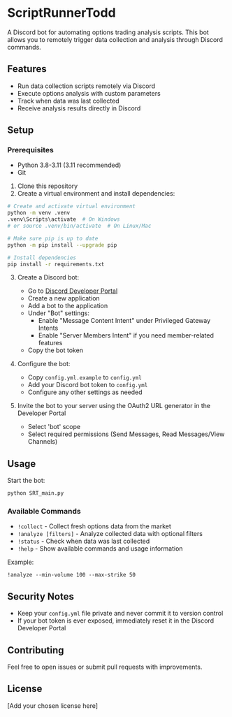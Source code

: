 # ScriptRunnerTodd

A Discord bot for automating options trading analysis scripts. This bot allows you to remotely trigger data collection and analysis through Discord commands.

## Features

- Run data collection scripts remotely via Discord
- Execute options analysis with custom parameters
- Track when data was last collected
- Receive analysis results directly in Discord

## Setup

### Prerequisites
- Python 3.8-3.11 (3.11 recommended)
- Git

1. Clone this repository
2. Create a virtual environment and install dependencies:
```bash
# Create and activate virtual environment
python -m venv .venv
.venv\Scripts\activate  # On Windows
# or source .venv/bin/activate  # On Linux/Mac

# Make sure pip is up to date
python -m pip install --upgrade pip

# Install dependencies
pip install -r requirements.txt
```

3. Create a Discord bot:
   - Go to [Discord Developer Portal](https://discord.com/developers/applications)
   - Create a new application
   - Add a bot to the application
   - Under "Bot" settings:
     - Enable "Message Content Intent" under Privileged Gateway Intents
     - Enable "Server Members Intent" if you need member-related features
   - Copy the bot token

4. Configure the bot:
   - Copy `config.yml.example` to `config.yml`
   - Add your Discord bot token to `config.yml`
   - Configure any other settings as needed

5. Invite the bot to your server using the OAuth2 URL generator in the Developer Portal
   - Select 'bot' scope
   - Select required permissions (Send Messages, Read Messages/View Channels)

## Usage

Start the bot:
```bash
python SRT_main.py
```

### Available Commands

- `!collect` - Collect fresh options data from the market
- `!analyze [filters]` - Analyze collected data with optional filters
- `!status` - Check when data was last collected
- `!help` - Show available commands and usage information

Example:
```
!analyze --min-volume 100 --max-strike 50
```

## Security Notes

- Keep your `config.yml` file private and never commit it to version control
- If your bot token is ever exposed, immediately reset it in the Discord Developer Portal

## Contributing

Feel free to open issues or submit pull requests with improvements.

## License

[Add your chosen license here]